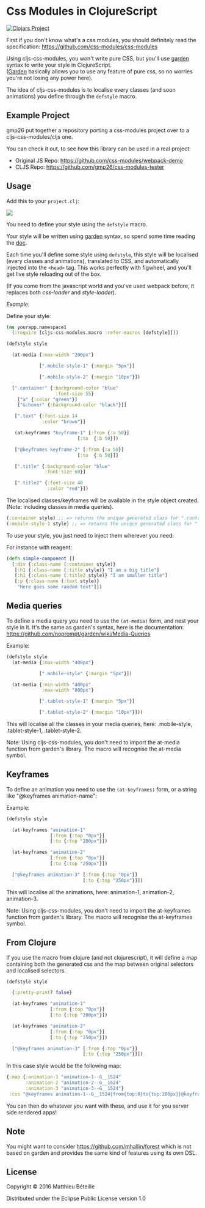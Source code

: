 # Css Modules in ClojureScript

[![Clojars Project](https://img.shields.io/clojars/v/cljs-css-modules.svg)](https://clojars.org/cljs-css-modules)

First if you don't know what's a css modules, you should definitely read the specification:
https://github.com/css-modules/css-modules

Using cljs-css-modules, you won't write pure CSS, but you'll use [garden](https://github.com/noprompt/garden) syntax to write your style in ClojureScript.   
([Garden](https://github.com/noprompt/garden) basically allows you to use any feature of pure css, so no worries you're not losing any power here).

The idea of cljs-css-modules is to localise every classes (and soon animations) you define through the ```defstyle``` macro.

## Example Project

gmp26 put together a repository porting a css-modules project over to a cljs-css-modules/cljs one.

You can check it out, to see how this library can be used in a real project:

- Original JS Repo:
https://github.com/css-modules/webpack-demo
- CLJS Repo:
https://github.com/gmp26/css-modules-tester

## Usage

Add this to your ```project.clj```:  

<img src="https://clojars.org/cljs-css-modules/latest-version.svg"/>

You need to define your style using the ```defstyle``` macro.

Your style will be written using [garden](https://github.com/noprompt/garden) syntax, so spend some time reading the [doc](https://github.com/noprompt/garden).

Each time you'll define some style using ```defstyle```, this style will be localised (every classes and animations), translated to CSS,
and automatically injected into the ```<head>``` tag. This works perfectly with figwheel, and you'll get live style reloading out of the box.

(If you come from the javascript world and you've used webpack before, it replaces both *css-loader* and *style-loader*).

*Example:*

Define your style:

```Clojure
(ns yourapp.namespace1
  (:require [cljs-css-modules.macro :refer-macros [defstyle]]))

(defstyle style

  (at-media {:max-width "200px"}

            [".mobile-style-1" {:margin "5px"}]

            [".mobile-style-2" {:margin "10px"}])

  [".container" {:background-color "blue"
                  :font-size 55}
    ["a" {:color "green"}]
    ["&:hover" {:background-color "black"}]]

   [".text" {:font-size 14
             :color "brown"}]

   (at-keyframes "keyframe-1" [:from {:a 50}]
                          [:to  {:b 50}])

   ["@keyframes keyframe-2" [:from {:a 50}]
                          [:to  {:b 50}]]

   [".title" {:background-color "blue"
              :font-size 60}]

   [".title2" {:font-size 40
               :color "red"}])
```

The localised classes/keyframes will be available in the style object created.
(Note: including classes in media queries).

```Clojure
(:container style) ;; => returns the unique generated class for ".container"
(:mobile-style-1 style) ;; => returns the unique generated class for ".mobile-style-1"
```

To use your style, you just need to inject them wherever you need:

For instance with reagent:

```Clojure
(defn simple-component []
  [:div {:class-name (:container style)}
   [:h1 {:class-name (:title style)} "I am a big title"]
   [:h1 {:class-name (:title2 style)} "I am smaller title"]
   [:p {:class-name (:text style)}
    "Here goes some random text"]])
```
## Media queries

To define a media query you need to use the ```(at-media)``` form, and nest your style in it.
It's the same as garden's syntax, here is the documentation:
https://github.com/noprompt/garden/wiki/Media-Queries

Example:

```Clojure
(defstyle style
  (at-media {:max-width "400px"}

            [".mobile-style" {:margin "5px"}])

  (at-media {:min-width "400px"
             :max-width "800px"}

            [".tablet-style-1" {:margin "5px"}]

            [".tablet-style-2" {:margin "10px"}]))
```

This will localise all the classes in your media queries, here: .mobile-style, .tablet-style-1, .tablet-style-2.

Note:
Using cljs-css-modules, you don't need to import the at-media function from garden's library. The macro will recognise the at-media symbol.

## Keyframes

To define an animation you need to use the ```(at-keyframes)``` form, or a string like "@keyframes animation-name":

Example:

```Clojure
(defstyle style

  (at-keyframes "animation-1"
                [:from {:top "0px"}]
                [:to {:top "200px"}])

  (at-keyframes "animation-2"
                [:from {:top "0px"}]
                [:to {:top "250px"}])

  ["@keyframes animation-3" [:from {:top "0px"}]
                            [:to {:top "250px"}]])
```

This will localise all the animations, here: animation-1, animation-2, animation-3.

Note:
Using cljs-css-modules, you don't need to import the at-keyframes function from garden's library. The macro will recognise the at-keyframes symbol.

## From Clojure

If you use the macro from clojure (and not clojurescript), it will define a map containing both the generated css and the map between original selectors and localised selectors.

```Clojure
(defstyle style

  {:pretty-print? false}

  (at-keyframes "animation-1"
                [:from {:top "0px"}]
                [:to {:top "200px"}])

  (at-keyframes "animation-2"
                [:from {:top "0px"}]
                [:to {:top "250px"}])

  ["@keyframes animation-3" [:from {:top "0px"}]
                            [:to {:top "250px"}]])
```

In this case style would be the following map:

```Clojure
{:map {:animation-1 "animation-1--G__1524"
       :animation-2 "animation-2--G__1524"
       :animation-3 "animation-3--G__1524"}
 :css "@keyframes animation-1--G__1524{from{top:0}to{top:200px}}@keyframes animation-2--G__1524{from{top:0}to{top:250px}}@keyframes animation-3--G__1524{from{top:0}to{top:250px}}"}
```

You can then do whatever you want with these, and use it for you server side rendered apps!

## Note

You might want to consider https://github.com/mhallin/forest which is not based on garden and provides the same kind of features using its own DSL.

## License

Copyright © 2016 Matthieu Béteille

Distributed under the Eclipse Public License version 1.0

